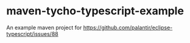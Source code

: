 maven-tycho-typescript-example
==============================

An example maven project for https://github.com/palantir/eclipse-typescript/issues/88
